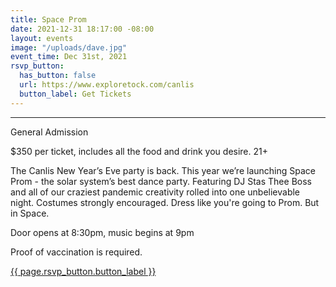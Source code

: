 ```yaml
---
title: Space Prom
date: 2021-12-31 18:17:00 -08:00
layout: events
image: "/uploads/dave.jpg"
event_time: Dec 31st, 2021
rsvp_button:
  has_button: false
  url: https://www.exploretock.com/canlis
  button_label: Get Tickets
---
```


<hr class="mb3 mt0">
<div class="mb3 Display2">General Admission</div>
  <p>$350 per ticket, includes all the food and drink you desire. 21+ </p>
  <p>The Canlis New Year’s Eve party is back. This year we’re launching Space Prom - the solar system’s best dance party. Featuring DJ Stas Thee Boss and all of our craziest pandemic creativity rolled into one unbelievable night. Costumes strongly encouraged. Dress like you're going to Prom. But in Space. </p>
  <p>Door opens at 8:30pm, music begins at 9pm</p>
  <p>Proof of vaccination is required.</p>
  <p></p>
  <div class="EventsButton NoLine d-mb5 mb5 mt3 d-mt1">
    <a class="Button NoLine Caption" href="{{ page.rsvp_button.url }}" target="_blank">{{ page.rsvp_button.button_label }}</a>
</div>

